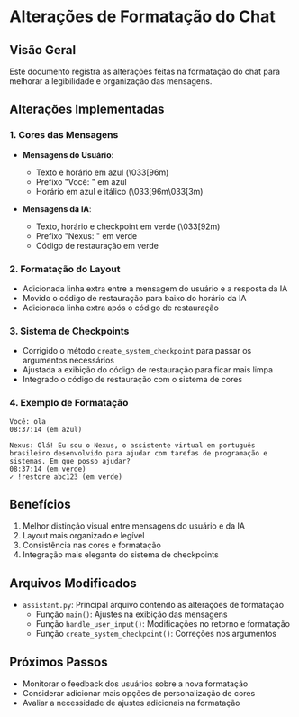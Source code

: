 # Alterações de Formatação do Chat

## Visão Geral
Este documento registra as alterações feitas na formatação do chat para melhorar a legibilidade e organização das mensagens.

## Alterações Implementadas

### 1. Cores das Mensagens
- **Mensagens do Usuário**: 
  - Texto e horário em azul (\033[96m)
  - Prefixo "Você: " em azul
  - Horário em azul e itálico (\033[96m\033[3m)

- **Mensagens da IA**:
  - Texto, horário e checkpoint em verde (\033[92m)
  - Prefixo "Nexus: " em verde
  - Código de restauração em verde

### 2. Formatação do Layout
- Adicionada linha extra entre a mensagem do usuário e a resposta da IA
- Movido o código de restauração para baixo do horário da IA
- Adicionada linha extra após o código de restauração

### 3. Sistema de Checkpoints
- Corrigido o método `create_system_checkpoint` para passar os argumentos necessários
- Ajustada a exibição do código de restauração para ficar mais limpa
- Integrado o código de restauração com o sistema de cores

### 4. Exemplo de Formatação
```
Você: ola
08:37:14 (em azul)

Nexus: Olá! Eu sou o Nexus, o assistente virtual em português brasileiro desenvolvido para ajudar com tarefas de programação e sistemas. Em que posso ajudar?
08:37:14 (em verde)
✓ !restore abc123 (em verde)
```

## Benefícios
1. Melhor distinção visual entre mensagens do usuário e da IA
2. Layout mais organizado e legível
3. Consistência nas cores e formatação
4. Integração mais elegante do sistema de checkpoints

## Arquivos Modificados
- `assistant.py`: Principal arquivo contendo as alterações de formatação
  - Função `main()`: Ajustes na exibição das mensagens
  - Função `handle_user_input()`: Modificações no retorno e formatação
  - Função `create_system_checkpoint()`: Correções nos argumentos

## Próximos Passos
- Monitorar o feedback dos usuários sobre a nova formatação
- Considerar adicionar mais opções de personalização de cores
- Avaliar a necessidade de ajustes adicionais na formatação
